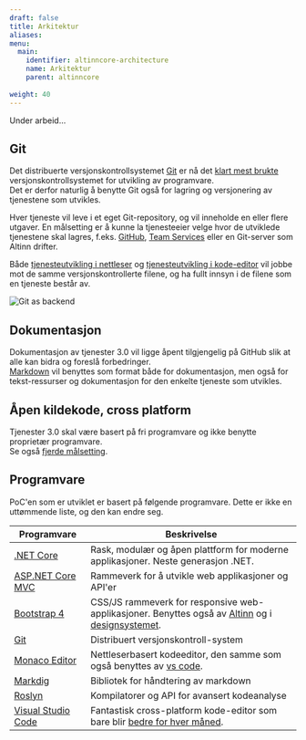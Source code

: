 ```yaml
---
draft: false
title: Arkitektur
aliases:
menu:
  main:
    identifier: altinncore-architecture
    name: Arkitektur
    parent: altinncore
    
weight: 40
---
```


Under arbeid...

## Git

Det distribuerte versjonskontrollsystemet [Git](https://en.wikipedia.org/wiki/Git) er nå det
[klart mest brukte](https://stackoverflow.com/research/developer-survey-2015#tech-sourcecontrol) versjonskontrollsystemet for utvikling av programvare.  
Det er derfor naturlig å benytte Git også for lagring og versjonering av tjenestene som utvikles.  

Hver tjeneste vil leve i et eget Git-repository, og vil inneholde en eller flere utgaver.
En målsetting er å kunne la tjenesteeier velge hvor de utviklede tjenestene skal lagres, f.eks. [GitHub](https://github.com/),
[Team Services](https://www.visualstudio.com/team-services/) eller en Git-server som Altinn drifter.

Både [tjenesteutvikling i nettleser](../dev-in-browser) og [tjenesteutvikling i kode-editor](../dev-in-code) vil jobbe mot de samme versjonskontrollerte filene, og ha fullt innsyn i de filene som en tjeneste består av.

![Git as backend](/docs/images/altinncore/git-as-backend.png)


## Dokumentasjon

Dokumentasjon av tjenester 3.0 vil ligge åpent tilgjengelig på GitHub slik at alle kan bidra og foreslå forbedringer.  
[Markdown](https://en.wikipedia.org/wiki/Markdown) vil benyttes som format både for dokumentasjon, men også for tekst-ressurser og dokumentasjon for den enkelte tjeneste som utvikles.


## Åpen kildekode, cross platform

Tjenester 3.0 skal være basert på fri programvare og ikke benytte proprietær programvare.  
Se også [fjerde målsetting](../goals#åpen-kildekode-cross-platform).


## Programvare

PoC'en som er utviklet er basert på følgende programvare.
Dette er ikke en uttømmende liste, og den kan endre seg.

Programvare                                                 | Beskrivelse
------------------------------------------------------------| ---------------------------
[.NET Core](https://github.com/dotnet/core)                 | Rask, modulær og åpen plattform for moderne applikasjoner. Neste generasjon .NET.
[ASP.NET Core MVC](https://github.com/aspnet/Mvc)           | Rammeverk for å utvikle web applikasjoner og API'er
[Bootstrap 4](http://v4-alpha.getbootstrap.com/)            | CSS/JS rammeverk for responsive web-applikasjoner. Benyttes også av [Altinn](https://www.altinn.no) og i [designsystemet](https://altinn.github.io/DesignSystem/).
[Git](https://en.wikipedia.org/wiki/Git)                    | Distribuert versjonskontroll-system
[Monaco Editor](https://github.com/Microsoft/monaco-editor) | Nettleserbasert kodeeditor, den samme som også benyttes av [vs code](https://github.com/Microsoft/vscode).
[Markdig](https://github.com/lunet-io/markdig)              | Bibliotek for håndtering av markdown
[Roslyn](https://github.com/dotnet/roslyn)                  | Kompilatorer og API for avansert kodeanalyse
[Visual Studio Code](https://github.com/Microsoft/vscode)   | Fantastisk cross-platform kode-editor som bare blir [bedre for hver måned](https://code.visualstudio.com/updates).
